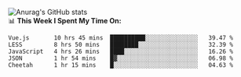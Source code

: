 
![Anurag's GitHub stats](https://github-readme-stats.vercel.app/api?username=supergczh&show_icons=true&theme=radical)
<br />
📊 **This Week I Spent My Time On:**

<!--START_SECTION:waka-->
```text
Vue.js       10 hrs 45 mins  ██████████░░░░░░░░░░░░░░░   39.47 % 
LESS         8 hrs 50 mins   ████████░░░░░░░░░░░░░░░░░   32.39 % 
JavaScript   4 hrs 26 mins   ████░░░░░░░░░░░░░░░░░░░░░   16.26 % 
JSON         1 hr 54 mins    █▓░░░░░░░░░░░░░░░░░░░░░░░   06.98 % 
Cheetah      1 hr 15 mins    █░░░░░░░░░░░░░░░░░░░░░░░░   04.63 % 
```
<!--END_SECTION:waka-->

